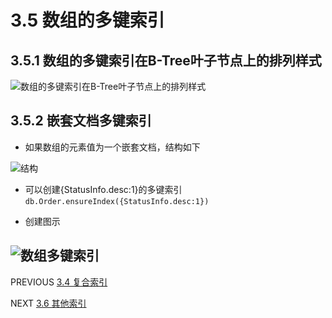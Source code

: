 ﻿# 3.5 数组的多键索引
## 3.5.1 数组的多键索引在B-Tree叶子节点上的排列样式
![数组的多键索引在B-Tree叶子节点上的排列样式](https://github.com/pipipanini/starter-hugo-academic/blob/main/content/courses/BigDataStorage/chapter3/images/%E5%9B%BE%E7%89%875.png)

## 3.5.2 嵌套文档多键索引
* 如果数组的元素值为一个嵌套文档，结构如下
  
![结构](https://github.com/pipipanini/starter-hugo-academic/blob/main/content/courses/BigDataStorage/chapter3/images/%E5%9B%BE%E7%89%876.png)

* 可以创建{StatusInfo.desc:1}的多键索引
  `db.Order.ensureIndex({StatusInfo.desc:1})`

- 创建图示
  
![数组多键索引](https://github.com/pipipanini/starter-hugo-academic/blob/main/content/courses/BigDataStorage/chapter3/images/%E5%9B%BE%E7%89%877.png)
---
PREVIOUS
[3.4 复合索引](https://github.com/pipipanini/starter-hugo-academic/blob/main/content/courses/BigDataStorage/chapter3/3.4%20%E5%A4%8D%E5%90%88%E7%B4%A2%E5%BC%95.md)

NEXT
[3.6 其他索引](https://github.com/pipipanini/starter-hugo-academic/blob/main/content/courses/BigDataStorage/chapter3/3.6%20%E5%85%B6%E4%BB%96%E7%B4%A2%E5%BC%95.md)
